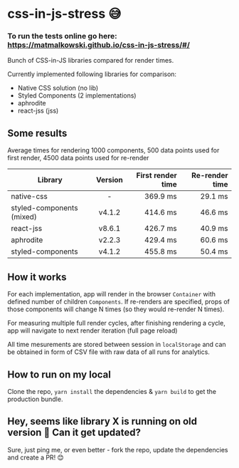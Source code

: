 # css-in-js-stress 😅

### To run the tests online go here: https://matmalkowski.github.io/css-in-js-stress/#/

Bunch of CSS-in-JS libraries compared for render times.

Currently implemented following libraries for comparison:

- Native CSS solution (no lib)
- Styled Components (2 implementations)
- aphrodite
- react-jss (jss)

## Some results

Average times for rendering 1000 components, 500 data points used for first render, 4500 data points used for re-render


| Library                   | Version | First render time | Re-render time |
| ------------------------- | :-----: | ----------------: | -------------: |
| native-css                | -       | 369.9 ms          | 29.1 ms        |
| styled-components (mixed) | v4.1.2  | 414.6 ms          | 46.6 ms        |
| react-jss                 | v8.6.1  | 426.7 ms          | 40.9 ms        |
| aphrodite                 | v2.2.3  | 429.4 ms          | 60.6 ms        |
| styled-components         | v4.1.2  | 455.8 ms          | 50.4 ms        |

## How it works

For each implementation, app will render in the browser `Container` with defined number of children `Components`. If re-renders are specified, props of those components will change N times (so they would re-render N times).

For measuring multiple full render cycles, after finishing rendering a cycle, app will navigate to next render iteration (full page reload)

All time mesurements are stored between session in `localStorage` and can be obtained in form of CSV file with raw data of all runs for analytics.

## How to run on my local

Clone the repo, `yarn install` the dependencies & `yarn build` to get the production bundle.

## Hey, seems like library X is running on old version 🤔 Can it get updated?

Sure, just ping me, or even better - fork the repo, update the dependencies and create a PR! 😊
